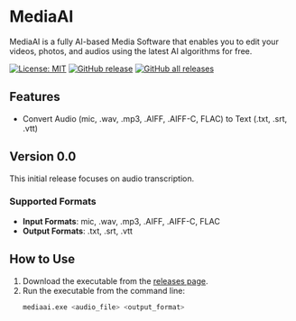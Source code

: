 # MediaAI

MediaAI is a fully AI-based Media Software that enables you to edit your videos, photos, and audios using the latest AI algorithms for free.


[![License: MIT](https://img.shields.io/badge/License-MIT-yellow.svg)](https://opensource.org/licenses/MIT)
[![GitHub release](https://img.shields.io/github/v/release/saad-naseer/MediaAI.svg)](https://github.com/saad-naseer/MediaAI/releases/latest)
[![GitHub all releases](https://img.shields.io/github/downloads/saad-naseer/MediaAI/total.svg)](https://github.com/saad-naseer/MediaAI/releases/latest)


## Features

- Convert Audio (mic, .wav, .mp3, .AIFF, .AIFF-C, FLAC) to Text (.txt, .srt, .vtt)

## Version 0.0

This initial release focuses on audio transcription.

### Supported Formats

- **Input Formats**: mic, .wav, .mp3, .AIFF, .AIFF-C, FLAC
- **Output Formats**: .txt, .srt, .vtt

## How to Use

1. Download the executable from the [releases page](https://github.com/yourusername/yourrepository/releases/latest).
2. Run the executable from the command line:
   ```sh
   mediaai.exe <audio_file> <output_format>
